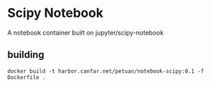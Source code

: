 # Scipy Notebook

A notebook container built on jupyter/scipy-notebook 

## building

```
docker build -t harbor.canfar.net/petuan/notebook-scipy:0.1 -f Dockerfile .
```

